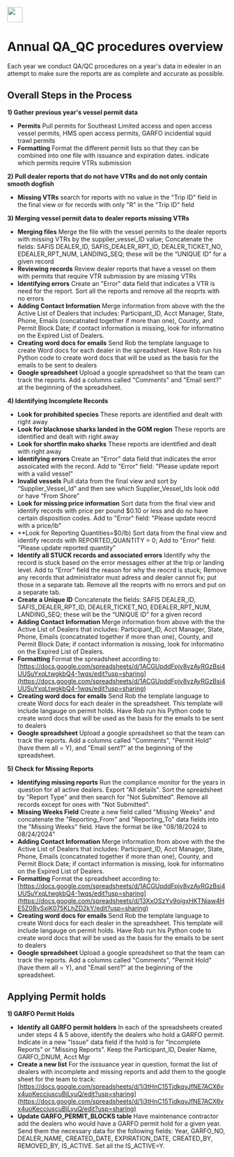 
<a align="left" href="https://github.com/nmfs-openscapes/2024-nmfs-champions"><img src="https://github.githubassets.com/images/modules/logos_page/GitHub-Mark.png" width="35px"/></a>

# Annual QA_QC procedures overview 

Each year we conduct QA/QC procedures on a year's data in edealer in an attempt to make sure the reports are as complete and accurate as possible.


## Overall Steps in the Process

**1) Gather previous year's vessel permit data**
- **Permits** Pull permits for Southeast Limited access and open access vessel permits, HMS open access permits, GARFO incidential squid trawl permits
- **Formatting** Format the different permit lists so that they can be combined into one file with issuance and expiration dates. indicate which permits require VTRs submission 


**2) Pull dealer reports that do not have VTRs and do not only contain smooth dogfish**
- **Missing VTRs** search for reports with no value in the "Trip ID" field in the final view or for records with only "R" in the "Trip ID" field


**3) Merging vessel permit data to dealer reports missing VTRs**
- **Merging files** Merge the file with the vessel permits to the dealer reports with missing VTRs by the supplier_vessel_ID value; Concatenate the fields: SAFIS DEALER_ID, SAFIS_DEALER_RPT_ID, DEALER_TICKET_NO, EDEALER_RPT_NUM, LANDING_SEQ; these will be the “UNIQUE ID” for a given record
- **Reviewing records** Review dealer reports that have a vessel on them with permits that require VTR submission by are missing VTRs
- **Identifying errors** Create an "Error" data field that indicates a VTR is need for the report. Sort all the reports and remove all the reoprts with no errors
- **Adding Contact Information** Merge information from above with the the Active List of Dealers that includes: Participant_ID, Acct Manager, State, Phone, Emails (concatnated together if more than one), County, and Permit Block Date; if contact information is missing, look for informatino on the Expired List of Dealers.
- **Creating word docs for emails** Send Rob the template language to create Word docs for each dealer in the spreadsheet. Have Rob run his Python code to create word docs that will be used as the basis for the emails to be sent to dealers
- **Google spreadsheet** Upload a google spreadsheet so that the team can track the reports. Add a columns called "Comments" and "Email sent?" at the beginning of the spreadsheet.

**4) Identifying Incomplete Records**
- **Look for prohibited species** These reports are identified and dealt with right away
- **Look for blacknose sharks landed in the GOM region** These reports are identified and dealt with right away
- **Look for shortfin mako sharks** These reports are identified and dealt with right away
- **Identifying errors** Create an "Error" data field that indicates the error assoicated with the record.  Add to "Error" field: "Please update report with a valid vessel"
- **Invalid vessels** Pull data from the final view and sort by “Supplier_Vessel_Id” and then see which Supplier_Vessel_Ids look odd or have “From Shore”
- **Look for missing price information** Sort data from the final view and identify records with price per pound $0.10 or less and do no have certain disposition codes. Add to "Error" field: "Please update reocrd with a price/lb"
- **Look for Reporting Quantities=$0/lb)	Sort data from the final view and identify records with REPORTED_QUANTITY = 0; Add to "Error" field: "Please update reported quantity"
- **Identify all STUCK records and associated errors** Identify why the record is stuck based on the error messages either at the trip or landing level. Add to "Error" field the reason for why the reocrd is stuck; Remove any records that administrator must adress and dealer cannot fix; put those in a separate tab. Remove all the reoprts with no errors and put on a separate tab.
- **Create a Unique ID** Concatenate the fields: SAFIS DEALER_ID, SAFIS_DEALER_RPT_ID, DEALER_TICKET_NO, EDEALER_RPT_NUM, LANDING_SEQ; these will be the “UNIQUE ID” for a given record
- **Adding Contact Information** Merge information from above with the the Active List of Dealers that includes: Participant_ID, Acct Manager, State, Phone, Emails (concatnated together if more than one), County, and Permit Block Date; if contact information is missing, look for informatino on the Expired List of Dealers.
- **Formatting** Format the spreadsheet according to: [https://docs.google.com/spreadsheets/d/1ACGUpddFpjv8vzAyRGzBsi4UUSuYxqLtwgkbQ4-1wqs/edit?usp=sharing](https://docs.google.com/spreadsheets/d/1ACGUpddFpjv8vzAyRGzBsi4UUSuYxqLtwgkbQ4-1wqs/edit?usp=sharing)
- **Creating word docs for emails** Send Rob the template language to create Word docs for each dealer in the spreadsheet. This template will include langauge on permit holds. Have Rob run his Python code to create word docs that will be used as the basis for the emails to be sent to dealers
- **Google spreadsheet** Upload a google spreadsheet so that the team can track the reports. Add a columns called "Comments", "Permit Hold" (have them all = Y), and "Email sent?" at the beginning of the spreadsheet.

**5) Check for Missing Reports**
- **Identifying missing reports** Run the compliance monitor for the years in question for all active dealers. Export "All details". Sort the spreadsheet by "Report Type" and then search for "Not Submitted". Remove all records except for ones with "Not Submitted".
- **Missing Weeks Field** Create a new field called "Missing Weeks" and concatenate the "Reporting_From" and "Reporting_To" data fields into the "Missing Weeks" field. Have the format be like "08/18/2024 to 08/24/2024"
- **Adding Contact Information** Merge information from above with the the Active List of Dealers that includes: Participant_ID, Acct Manager, State, Phone, Emails (concatnated together if more than one), County, and Permit Block Date; if contact information is missing, look for informatino on the Expired List of Dealers.
- **Formatting** Format the spreadsheet according to: [https://docs.google.com/spreadsheets/d/1ACGUpddFpjv8vzAyRGzBsi4UUSuYxqLtwgkbQ4-1wqs/edit?usp=sharing](https://docs.google.com/spreadsheets/d/13XxOSzYy9oigxHKTNjaw4HE5Z0BvSxiK075KLhZD2kY/edit?usp=sharing)
- **Creating word docs for emails** Send Rob the template language to create Word docs for each dealer in the spreadsheet. This template will include langauge on permit holds. Have Rob run his Python code to create word docs that will be used as the basis for the emails to be sent to dealers
- **Google spreadsheet** Upload a google spreadsheet so that the team can track the reports. Add a columns called "Comments", "Permit Hold" (have them all = Y), and "Email sent?" at the beginning of the spreadsheet.
  
## Applying Permit holds

**1) GARFO Permit Holds**
- **Identify all GARFO permit holders** In each of the spreadsheets created under steps 4 & 5 above, identify the dealers who hold a GARFO permit. Indicate in a new "Issue" data field if the hold is for "Incomplete Reports" or "Missing Reports". Keep the Participant_ID, Dealer Name, GARFO_DNUM, Acct Mgr
- **Create a new list** For the isssuance year in question, format the list of dealers with incomplete and missing reports and add them to the google sheet for the team to track: [https://docs.google.com/spreadsheets/d/1j3tHnC15TjdkqyJfNE7ACX6vx4uoKeccjuscuBjLyuQ/edit?usp=sharing](https://docs.google.com/spreadsheets/d/1j3tHnC15TjdkqyJfNE7ACX6vx4uoKeccjuscuBjLyuQ/edit?usp=sharing)
- **Update GARFO_PERMIT_BLOCKS table** Have maintenance contractor add the dealers who would have a GARFO permit hold for a given year. Send them the necessary data for the following fields:
  Year, GARFO_NO, DEALER_NAME, CREATED_DATE, EXPIRATION_DATE, CREATED_BY, REMOVED_BY, IS_ACTIVE. Set all the IS_ACTIVE=Y.
  


